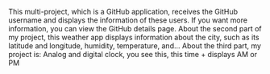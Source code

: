 This multi-project, which is a GitHub application, receives the GitHub username and displays the information of these users. If you want more information, you can view the GitHub details page.
About the second part of my project, this weather app displays information about the city, such as its latitude and longitude, humidity, temperature, and...
About the third part, my project is: Analog and digital clock, you see this, this time + displays AM or PM
